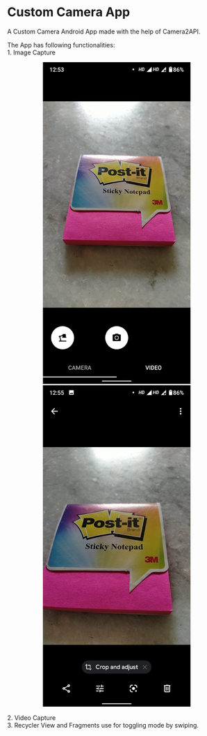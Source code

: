 # Custom Camera App
A Custom Camera Android App made with the help of Camera2API.

The App has following functionalities: <br />
    1. Image Capture <br />
    <p align="center">
        <img src="Images/Camera.png" width="340" title="Camera App Interface Screenshot">
        <img src="Images/CapturedImage.png" width="340" title="Captured Image Screenshot">
    </p>
    2. Video Capture <br />
    3. Recycler View and Fragments use for toggling mode by swiping. <br />
    
